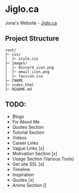 # Jiglo.ca
Jona's Website - [Jiglo.ca](https://Jiglo.ca)


## Project Structure
```
root/
├─ css/
│  ├─ style.css
├─ images/
│  ├─ discord_icon.png
│  ├─ email_icon.png
│  ├─ favicon.ico
├─ CNAME
├─ index.html
├─ README.md
```


## TODO:
- Blogs
- Fix About Me
- Quotes Section
- Tutorial Section
- Videos
- Career Links
- Vague Links [x]
- Motivation Section [x]
- Usage Section (Various Tools)
- Get site SSL [x]
- Timeline
- Inspiration
- Quotes [x]
- Anime Section []